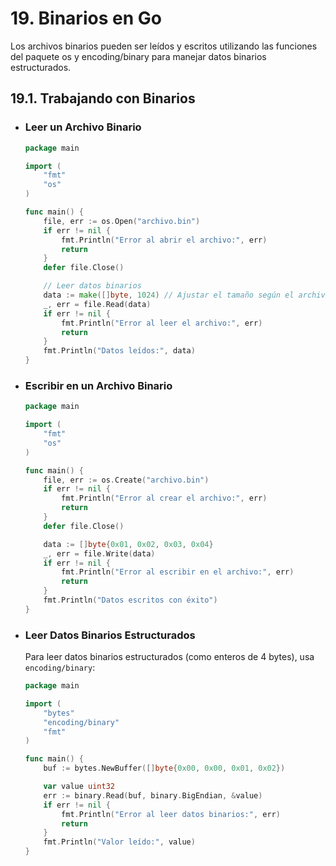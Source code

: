 # 19. Binarios en Go

Los archivos binarios pueden ser leídos y escritos utilizando las funciones del paquete os y encoding/binary para manejar datos binarios estructurados.

## 19.1. Trabajando con Binarios

- ### Leer un Archivo Binario

  ```go
  package main

  import (
      "fmt"
      "os"
  )

  func main() {
      file, err := os.Open("archivo.bin")
      if err != nil {
          fmt.Println("Error al abrir el archivo:", err)
          return
      }
      defer file.Close()

      // Leer datos binarios
      data := make([]byte, 1024) // Ajustar el tamaño según el archivo
      _, err = file.Read(data)
      if err != nil {
          fmt.Println("Error al leer el archivo:", err)
          return
      }
      fmt.Println("Datos leídos:", data)
  }

  ```

- ### Escribir en un Archivo Binario

  ```go
  package main

  import (
      "fmt"
      "os"
  )

  func main() {
      file, err := os.Create("archivo.bin")
      if err != nil {
          fmt.Println("Error al crear el archivo:", err)
          return
      }
      defer file.Close()

      data := []byte{0x01, 0x02, 0x03, 0x04}
      _, err = file.Write(data)
      if err != nil {
          fmt.Println("Error al escribir en el archivo:", err)
          return
      }
      fmt.Println("Datos escritos con éxito")
  }

  ```

- ### Leer Datos Binarios Estructurados

  Para leer datos binarios estructurados (como enteros de 4 bytes), usa `encoding/binary`:

  ```go
  package main

  import (
      "bytes"
      "encoding/binary"
      "fmt"
  )

  func main() {
      buf := bytes.NewBuffer([]byte{0x00, 0x00, 0x01, 0x02})

      var value uint32
      err := binary.Read(buf, binary.BigEndian, &value)
      if err != nil {
          fmt.Println("Error al leer datos binarios:", err)
          return
      }
      fmt.Println("Valor leído:", value)
  }

  ```
